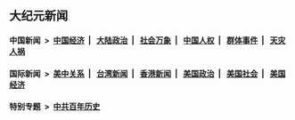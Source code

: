 ## 大纪元新闻

#### 中国新闻 &nbsp;>&nbsp; [中国经济](indexes/ncid283/README.md?09020045) &nbsp;| &nbsp; [大陆政治](indexes/ncid277/README.md?09020045) &nbsp;| &nbsp; [社会万象](indexes/ncid282/README.md?09020045) &nbsp;| &nbsp; [中国人权](indexes/ncid278/README.md?09020045) &nbsp;| &nbsp; [群体事件](indexes/ncid279/README.md?09020045) &nbsp;| &nbsp; [天灾人祸](indexes/ncid280/README.md?09020045)

#### 国际新闻 &nbsp;>&nbsp; [美中关系](indexes/nf1412576/README.md?09020045) &nbsp;| &nbsp; [台湾新闻](indexes/ncid1349361/README.md?09020045) &nbsp;| &nbsp; [香港新闻](indexes/ncid1349362/README.md?09020045) &nbsp;| &nbsp; [美国政治](indexes/ncid1078159/README.md?09020045) &nbsp;| &nbsp; [美国社会](indexes/ncid1078160/README.md?09020045) &nbsp;| &nbsp; [美国经济](indexes/ncid1078158/README.md?09020045)

#### 特别专题 &nbsp;>&nbsp; [中共百年历史](https://github.com/easy2view/epoch-special/blob/master/README.md?09020045)  
